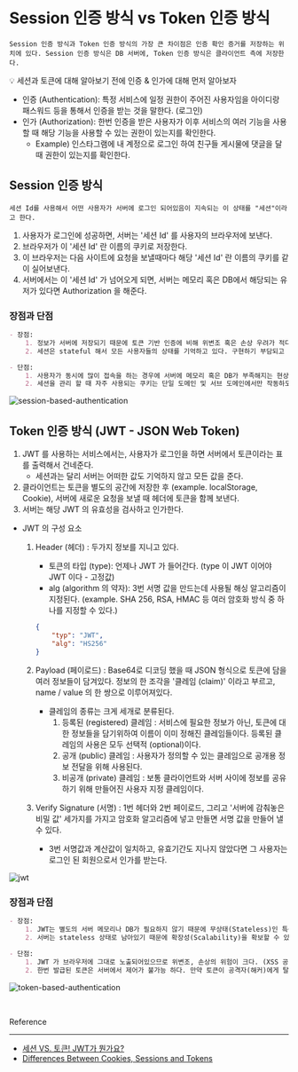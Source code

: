 # Session 인증 방식 vs Token 인증 방식

`Session 인증 방식과 Token 인증 방식의 가장 큰 차이점은 인증 확인 증거를 저장하는 위치에 있다. Session 인증 방식은 DB 서버에, Token 인증 방식은 클라이언트 측에 저장한다.`

💡 세션과 토큰에 대해 알아보기 전에 인증 & 인가에 대해 먼저 알아보자
- 인증 (Authentication): 특정 서비스에 일정 권한이 주어진 사용자임을 아이디랑 패스워드 등을 통해서 인증을 받는 것을 말한다. (로그인)
- 인가 (Authorization): 한번 인증을 받은 사용자가 이후 서비스의 여러 기능을 사용할 때 해당 기능을 사용할 수 있는 권한이 있는지를 확인한다.
    - Example) 인스타그램에 내 계정으로 로그인 하여 친구들 게시물에 댓글을 달 때 권한이 있는지를 확인한다.

## Session 인증 방식

`세션 Id를 사용해서 어떤 사용자가 서버에 로그인 되어있음이 지속되는 이 상태를 "세션"이라고 한다.`

1. 사용자가 로그인에 성공하면, 서버는 '세션 Id' 를 사용자의 브라우저에 보낸다.
2. 브라우저가 이 '세션 Id' 란 이름의 쿠키로 저장한다.
3. 이 브라우저는 다음 사이트에 요청을 보낼때마다 해당 '세션 Id' 란 이름의 쿠키를 같이 실어보낸다.
4. 서버에서는 이 '세션 Id' 가 넘어오게 되면, 서버는 메모리 혹은 DB에서 해당되는 유저가 있다면 Authorization 을 해준다.

### 장점과 단점
```markdown
- 장점: 
    1. 정보가 서버에 저장되기 때문에 토큰 기반 인증에 비해 위변조 혹은 손상 우려가 적다.
    2. 세션은 stateful 해서 모든 사용자들의 상태를 기억하고 있다. 구현하기 부담되고 고려사항은 많으나, 구현이 됐을시 기억하는 대상의 상태들을 언제든 제어할 수 있다는 장점이 있다.

- 단점:
    1. 사용자가 동시에 많이 접속을 하는 경우에 서버에 메모리 혹은 DB가 부족해지는 현상이 일어난다.
    2. 세션을 관리 할 때 자주 사용되는 쿠키는 단일 도메인 및 서브 도메인에서만 작동하도록 설계되어 있다. 따라서 쿠키를 여러 도메인에서 관리하는것은 번거로우며 CORS 문제가 생겨날 수 있다.
```

![session-based-authentication](https://user-images.githubusercontent.com/61952198/179385901-6f623492-3078-4cbe-97c9-710204f6f39c.png)

  
## Token 인증 방식 (JWT - JSON Web Token)

1. JWT 를 사용하는 서비스에서는, 사용자가 로그인을 하면 서버에서 토큰이라는 표를 출력해서 건네준다.
    - 세션과는 달리 서버는 어떠한 값도 기억하지 않고 모든 값을 준다.
2. 클라이언트는 토큰을 별도의 공간에 저장한 후 (example. localStorage, Cookie), 서버에 새로운 요청을 보낼 때 헤더에 토큰을 함께 보낸다.
3. 서버는 해당 JWT 의 유효성을 검사하고 인가한다.

- JWT 의 구성 요소
    1. Header (헤더) : 두가지 정보를 지니고 있다.
        - 토큰의 타입 (type): 언제나 JWT 가 들어간다. (type 이 JWT 이어야 JWT 이다 - 고정값)
        - alg (algorithm 의 약자): 3번 서명 값을 만드는데 사용될 해싱 알고리즘이 지정된다. (example. SHA 256, RSA, HMAC 등 여러 암호화 방식 중 하나를 지정할 수 있다.)
        ```json
        {
            "typ": "JWT",
            "alg": "HS256"
        }
        ```
       
    2. Payload (페이로드) : Base64로 디코딩 했을 때 JSON 형식으로 토큰에 담을 여러 정보들이 담겨있다. 정보의 한 조각을 '클레임 (claim)' 이라고 부르고, name / value 의 한 쌍으로 이루어져있다.
        - 클레임의 종류는 크게 세개로 분류된다.
            1. 등록된 (registered) 클레임 : 서비스에 필요한 정보가 아닌, 토큰에 대한 정보들을 담기위하여 이름이 이미 정해진 클레임들이다. 등록된 클레임의 사용은 모두 선택적 (optional)이다. 
            2. 공개 (public) 클레임 : 사용자가 정의할 수 있는 클레임으로 공개용 정보 전달을 위해 사용된다.
            3. 비공개 (private) 클레임 : 보통 클라이언트와 서버 사이에 정보를 공유하기 위해 만들어진 사용자 지정 클레임이다.
      
    3. Verify Signature (서명) : 1번 헤더와 2번 페이로드, 그리고  '서버에 감춰놓은 비밀 값' 세가지를 가지고 암호화 알고리즘에 넣고 만들면 서명 값을 만들어 낼 수 있다.
        - 3번 서명값과 계산값이 일치하고, 유효기간도 지나지 않았다면 그 사용자는 로그인 된 회원으로서 인가를 받는다.
    
![jwt](https://user-images.githubusercontent.com/61952198/179385827-b57b50c5-5159-4bbd-9111-fe266b9d39cb.png)


### 장점과 단점

```markdown
- 장점:
    1. JWT는 별도의 서버 메모리나 DB가 필요하지 않기 때문에 무상태(Stateless)인 특성을 가지게 되며 이에따라 한 서버에서 장애가 나도 다른 서버에서 얼마든지 이후 요청을 처리할 수 있다.
    2. 서버는 stateless 상태로 남아있기 때문에 확장성(Scalability)을 확보할 수 있다.
    
- 단점:
    1. JWT 가 브라우저에 그대로 노출되어있으므로 위변조, 손상의 위험이 크다. (XSS 공격)
    2. 한번 발급된 토큰은 서버에서 제어가 불가능 하다. 만약 토큰이 공격자(해커)에게 탈취되었다면, 공격자는 토큰이 만료될 때까지 계속 공격 할 수 있다.
```

![token-based-authentication](https://user-images.githubusercontent.com/61952198/179385904-be25a48b-c044-4391-bcb0-fbc6b70d24c7.png)


<br>

Reference

---

- [세션 VS. 토큰! JWT가 뭔가요?](https://www.youtube.com/watch?v=1QiOXWEbqYQ)
- [Differences Between Cookies, Sessions and Tokens](https://www.youtube.com/watch?v=tosLBcAX1vk)
